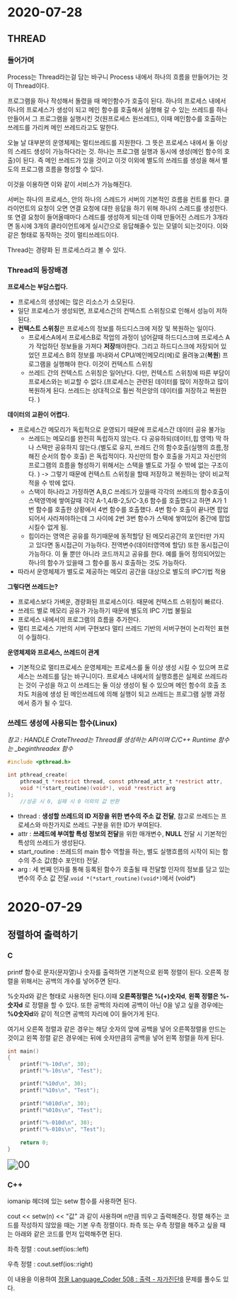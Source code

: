 # 2020-07-28

## THREAD

### 들어가며

Process는 Thread라는걸 담는 바구니 Process 내에서 하나의 흐름을 만들어가는 것이 Thread이다.

프로그램을 하나 작성해서 돌렸을 때 메인함수가 호출이 된다. 하나의 프로세스 내에서 하나의 프로세스가 생성이 되고 메인 함수를 호출해서 실행해 갈 수 있는 쓰레드를 하나 만들어서 그 프로그램을 실행시킨 것(원프로세스 원쓰레드), 이때 메인함수를 호출하는 쓰레드를 가리켜 메인 쓰레드라고도 말한다. 

오늘 날 대부분의 운영체제는 멀티쓰레드를 지원한다. 그 뜻은 프로세스 내에서 둘 이상의 스레드 생성이 가능하다라는 것. 하나는 프로그램 실행과 동시에 생성(메인 함수의 호출)이 된다. 즉 메인 쓰레드가 있을 것이고 이것 이외에 별도의 쓰레드를 생성을 해서 별도의 프로그램 흐름을 형성할 수 있다.

이것을 이용하면 이와 같이 서비스가 가능해진다.

서버는 하나의 프로세스, 안의 하나의 스레드가 서버의 기본적인 흐름을 컨트롤 한다. 클라이언트의 요청이 오면 연결 요청에 대한 응답을 하기 위해 하나의 스레드를 생성한다. 또 연결 요청이 들어올때마다 스레드를 생성하게 되는데 이때 만들어진 스레드가 3개라면 동시에 3개의 클라이언트에게 실시간으로 응답해줄수 있는 모델이 되는것이다.  이와 같은 형태로 동작하는 것이 멀티쓰레드이다.

Thread는 경량화 된 프로세스라고 볼 수 있다.

### Thread의 등장배경

**프로세스는 부담스럽다.**

- 프로세스의 생성에는 많은 리소스가 소모된다.
- 일단 프로세스가 생성되면, 프로세스간의 컨텍스트 스위칭으로 인해서 성능이 저하된다.
- **컨텍스트 스위칭**은 프로세스의 정보를 하드디스크에 저장 및 복원하는 일이다.
  - 프로세스A에서 프로세스B로 작업의 과정이 넘어갈때 하드디스크에 프로세스 A가 작업하던 정보들을 가져다 **저장**해야한다. 그리고 하드디스크에 저장되어 있었던 프로세스 B의 정보를 꺼내와서 CPU/메인메모리(에)로 올려놓고(**복원**)  프로그램을 실행해야 한다. 이것이 컨텍스트 스위칭
  - 쓰레드 간의 컨텍스트 스위칭은 일어난다. 다만, 컨텍스트 스위칭에 따른 부담이 프로세스와는 비교할 수 없다.(프로세스는 관련된 데이터를 많이 저장하고 많이 복원하게 된다. 쓰레드는 상대적으로 훨씬 적은양의 데이터를 저장하고 복원한다.  )

**데이터의 교환이 어렵다.**

- 프로세스간 메모리가 독립적으로 운영되기 때문에 프로세스간 데이터 공유 불가능
  - 쓰레드는 메모리를 완전히 독립하지 않는다. 다 공유하되(데이터,힙 영역) 딱 하나 스택만 공유하지 않는다.(별도로 유지, 쓰레드 간의 함수호출(실행의 흐름,정해진 순서의 함수 호출) 은 독립적이다. 자신만의 함수 호출을 가지고 자신만의 프로그램의 흐름을 형성하기 위해서는 스택을 별도로 가질 수 밖에 없는 구조이다.  ) -> 그렇기 때문에 컨텍스트 스위칭을 할때 저장하고 복원하는 양이 비교적 적을 수 밖에 없다.
  - 스택이 하나라고 가정하면 A,B,C 쓰레드가 있을때 각각의 쓰레드의 함수호출이 스택영역에 쌓여갈때 각각 A-1,4/B-2,5/C-3,6 함수를 호출했다고 하면 A가 1번 함수를 호출한 상황에서 4번 함수를 호출했다. 4번 함수 호출이 끝나면 팝업 되어서 사라져야하는데 그 사이에 2번 3번 함수가 스택에 쌓여있어 중간에 팝업 시킬수 없게 됨.
  - 힙이라는 영역은 공유를 하기때문에 동적할당 된 메모리공간의 포인터만 가지고 있다면 동시접근이 가능하다. 전역변수(데이터영역에 할당) 또한 동시접근이 가능하다. 이 둘 뿐만 아니라 코드까지고 공유를 한다. 예를 들어 정의되어있는 하나의 함수가 있을때 그 함수를 동시 호출하는 것도 가능하다.
- 따라서 운영체제가 별도로 제공하는 메모리 공간을 대상으로 별도의 IPC기법 적용

**그렇다면 쓰레드는?**

- 프로세스보다 가벼운, 경량화된 프로세스이다. 때문에 컨텍스트 스위칭이 빠르다.
- 쓰레드 별로 메모리 공유가 가능하기 때문에 별도의 IPC 기법 불필요
- 프로세스 내에서의 프로그램의 흐름을 추가한다.
- 멀티 프로세스 기반의 서버 구현보다 멀티 쓰레드 기반의 서버구현이 논리적인 표현이 수월하다. 

**운영체제와 프로세스, 쓰레드이 관계**

- 기본적으로 멀티프로세스 운영체제는 프로세스를 둘 이상 생성 시킬 수 있으며 프로세스는 쓰레드를 담는 바구니이다. 프로세스 내에서의 실행흐름은 실제로 쓰레드라는 것이 구성을 하고 이 쓰레드는 둘 이상 생성이 될 수 있으며 메인 함수의 호출 조차도 처음에 생성 된 메인쓰레드에 의해 실행이 되고  쓰레드는 프로그램 실행 과정에서 증가 될 수 있다.

### 쓰레드 생성에 사용되는 함수(Linux)

*참고 : HANDLE CrateThread는 Thread를 생성하는 API이며 C/C++ Runtime 함수는 _beginthreadex 함수*

```c
#include <pthread.h>

int pthread_create(
	pthread_t *restrict thread, const pthread_attr_t *restrict attr, 
	void *(*start_routine)(void*), void *restrict arg
);
	//성공 시 0, 실패 시 0 이외의 값 반환
```

- thread : **생성할 쓰레드의 ID 저장을 위한 변수의 주소 값 전달**, 참고로 쓰레드는 프로세스와 마찬가지로 쓰레드 구분을 위한 ID가 부여된다.
- attr : **쓰레드에 부여할 특성 정보의 전달**을 위한 매개변수, **NULL** 전달 시 기본적인 특성의 쓰레드가 생성된다.
- start_routine : 쓰레드의 main 함수 역할을 하는, 별도 실행흐름의 시작이 되는 함수의 주소 값(함수 포인터) 전달.
- arg : 세 번째 인자를 통해 등록된 함수가 호출될 때 전달할 인자의 정보를 담고 있는 변수의 주소 값 전달.`void *(*start_routine)(void*)`에서 (void*)



# 2020-07-29

## 정렬하여 출력하기

### **C**

printf 함수로 문자(문자열)나 숫자를 출력하면 기본적으로 왼쪽 정렬이 된다. 오른쪽 정렬을 위해서는 공백의 개수를 넣어주면 된다.

%숫자d와 같은 형태로 사용하면 된다.이때  **오른쪽정렬은 %(+)숫자d**, **왼쪽 정렬은 %-숫자d** 로 정렬을 할 수 있다. 또한 공백의 자리에 공백이 아닌 0을 넣고 싶을 경우에는 **%0숫자d**와 같이 적으면 공백의 자리에 0이 들어가게 된다.

여기서 오른쪽 정렬과 같은 경우는 해당 숫자의 앞에 공백을 넣어 오른쪽정렬을 만드는 것이고 왼쪽 정렬 같은 경우에는 뒤에 숫자만큼의 공백을 넣어 왼쪽 정렬을 하게 된다.

```c
int main()
{
	printf("%-10d\n", 30);
	printf("%-10s\n", "Test");

	printf("%10d\n", 30);
	printf("%10s\n", "Test");
	
	printf("%010d\n", 30);
	printf("%010s\n", "Test");

	printf("%-010d\n", 30);
	printf("%-010s\n", "Test");
	
	return 0;
}
```

<img src="https://user-images.githubusercontent.com/54986748/88761786-cc45e680-d1aa-11ea-9bfa-86b89c91e628.PNG" alt="00" style="zoom:150%;" />

### C++

iomanip 헤더에 있는 setw 함수를 사용하면 된다.

cout << setw(n) << "값" 과 같이 사용하며 n만큼 띄우고 출력해준다. 정렬 해주는 코드를 작성하지 않았을 때는 기본 우측 정렬이다. 좌측 또는 우측 정렬을 해주고 싶을 때는  아래와 같은 코드를 먼저 입력해주면 된다.

좌측 정렬 : cout.setf(ios::left)

우측 정렬 : cout.setf(ios::right)

이 내용을 이용하여 [정올 Language_Coder 508 : 출력 - 자가진단8](http://www.jungol.co.kr/bbs/board.php?bo_table=pbank&wr_id=145&sca=10) 문제를 풀수도 있다.